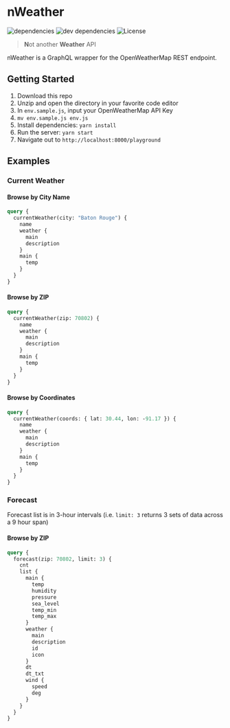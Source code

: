 # nWeather

![dependencies](https://img.shields.io/david/josefaidt/nWeather.svg?style=flat-square)
![dev dependencies](https://img.shields.io/david/dev/josefaidt/nWeather.svg?style=flat-square)
![License](https://img.shields.io/github/license/josefaidt/nWeather.svg?style=flat-square)

> **N**ot another **Weather** API

nWeather is a GraphQL wrapper for the OpenWeatherMap REST endpoint.

## Getting Started

1. Download this repo
2. Unzip and open the directory in your favorite code editor
3. In `env.sample.js`, input your OpenWeatherMap API Key
4. `mv env.sample.js env.js`
5. Install dependencies: `yarn install`
6. Run the server: `yarn start`
7. Navigate out to `http://localhost:8000/playground`

## Examples

### Current Weather

#### Browse by City Name

```graphql
query {
  currentWeather(city: "Baton Rouge") {
    name
    weather {
      main
      description
    }
    main {
      temp
    }
  }
}
```

#### Browse by ZIP

```graphql
query {
  currentWeather(zip: 70802) {
    name
    weather {
      main
      description
    }
    main {
      temp
    }
  }
}
```

#### Browse by Coordinates

```graphql
query {
  currentWeather(coords: { lat: 30.44, lon: -91.17 }) {
    name
    weather {
      main
      description
    }
    main {
      temp
    }
  }
}
```

### Forecast

Forecast list is in 3-hour intervals (i.e. `limit: 3` returns 3 sets of data across a 9 hour span)

#### Browse by ZIP

```graphql
query {
  forecast(zip: 70802, limit: 3) {
    cnt
    list {
      main {
        temp
        humidity
        pressure
        sea_level
        temp_min
        temp_max
      }
      weather {
        main
        description
        id
        icon
      }
      dt
      dt_txt
      wind {
        speed
        deg
      }
    }
  }
}
```
